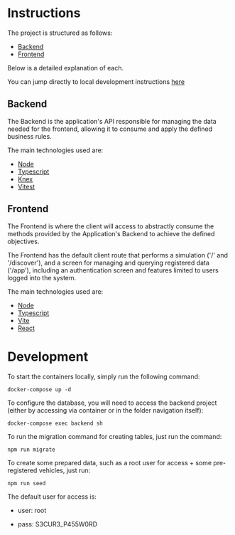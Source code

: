# Instructions

The project is structured as follows:

- [Backend](#backend)
- [Frontend](#frontend)

Below is a detailed explanation of each.

You can jump directly to local development instructions [here](#development)

## Backend

The Backend is the application's API responsible for managing the data needed for the frontend, allowing it to consume and apply the defined business rules.

The main technologies used are:

- [Node](https://nodejs.org/)
- [Typescript](https://www.typescriptlang.org/)
- [Knex](https://knexjs.org/)
- [Vitest](https://vitest.dev/)

## Frontend

The Frontend is where the client will access to abstractly consume the methods provided by the Application's Backend to achieve the defined objectives.

The Frontend has the default client route that performs a simulation ('/' and '/discover'), and a screen for managing and querying registered data ('/app'), including an authentication screen and features limited to users logged into the system.

The main technologies used are:

- [Node](https://nodejs.org/)
- [Typescript](https://www.typescriptlang.org/)
- [Vite](https://vitejs.dev/)
- [React](https://react.dev/)

# Development

To start the containers locally, simply run the following command:

```
docker-compose up -d
```

To configure the database, you will need to access the backend project (either by accessing via container or in the folder navigation itself):

```
docker-compose exec backend sh
```

To run the migration command for creating tables, just run the command:

```
npm run migrate
```

To create some prepared data, such as a root user for access + some pre-registered vehicles, just run:

```
npm run seed
```

The default user for access is:

- user: root

- pass: S3CUR3_P455W0RD
